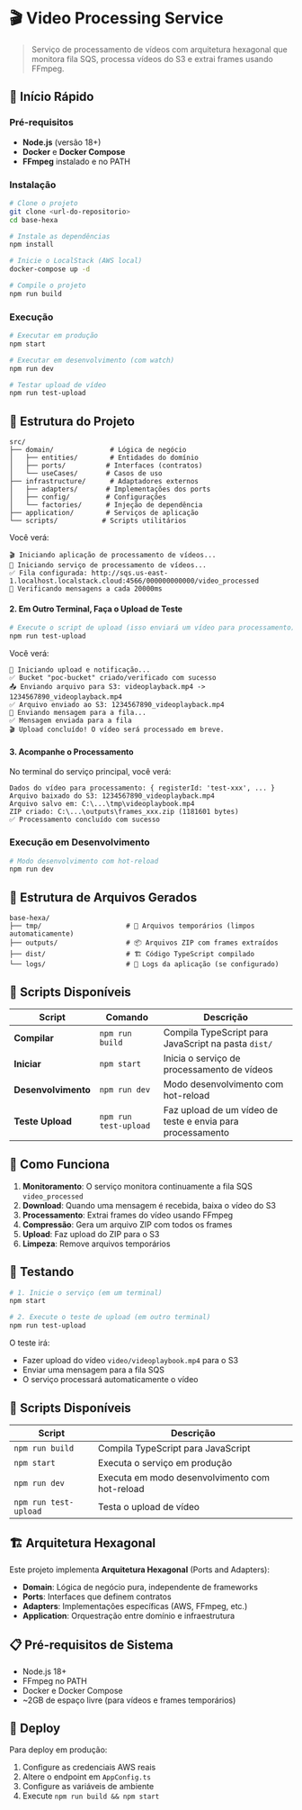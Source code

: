 # 🎬 Video Processing Service

> Serviço de processamento de vídeos com arquitetura hexagonal que monitora fila SQS, processa vídeos do S3 e extrai frames usando FFmpeg.

## 🚀 Início Rápido

### Pré-requisitos

- **Node.js** (versão 18+)
- **Docker** e **Docker Compose**
- **FFmpeg** instalado e no PATH

### Instalação

```bash
# Clone o projeto
git clone <url-do-repositorio>
cd base-hexa

# Instale as dependências
npm install

# Inicie o LocalStack (AWS local)
docker-compose up -d

# Compile o projeto
npm run build
```

### Execução

```bash
# Executar em produção
npm start

# Executar em desenvolvimento (com watch)
npm run dev

# Testar upload de vídeo
npm run test-upload
```

## 📁 Estrutura do Projeto

```
src/
├── domain/              # Lógica de negócio
│   ├── entities/        # Entidades do domínio
│   ├── ports/          # Interfaces (contratos)
│   └── useCases/       # Casos de uso
├── infrastructure/      # Adaptadores externos
│   ├── adapters/       # Implementações dos ports
│   ├── config/         # Configurações
│   └── factories/      # Injeção de dependência
├── application/        # Serviços de aplicação
└── scripts/           # Scripts utilitários
```

Você verá:
```
🎬 Iniciando aplicação de processamento de vídeos...
🚀 Iniciando serviço de processamento de vídeos...
✅ Fila configurada: http://sqs.us-east-1.localhost.localstack.cloud:4566/000000000000/video_processed
🔄 Verificando mensagens a cada 20000ms
```

#### 2. Em Outro Terminal, Faça o Upload de Teste

```bash
# Execute o script de upload (isso enviará um vídeo para processamento)
npm run test-upload
```

Você verá:
```
🚀 Iniciando upload e notificação...
✅ Bucket "poc-bucket" criado/verificado com sucesso
📤 Enviando arquivo para S3: videoplayback.mp4 -> 1234567890_videoplayback.mp4
✅ Arquivo enviado ao S3: 1234567890_videoplayback.mp4
📨 Enviando mensagem para a fila...
✅ Mensagem enviada para a fila
🎬 Upload concluído! O vídeo será processado em breve.
```

#### 3. Acompanhe o Processamento

No terminal do serviço principal, você verá:
```
Dados do vídeo para processamento: { registerId: 'test-xxx', ... }
Arquivo baixado do S3: 1234567890_videoplayback.mp4
Arquivo salvo em: C:\...\tmp\videoplaybook.mp4
ZIP criado: C:\...\outputs\frames_xxx.zip (1181601 bytes)
✅ Processamento concluído com sucesso
```

### Execução em Desenvolvimento

```bash
# Modo desenvolvimento com hot-reload
npm run dev
```

## 📁 Estrutura de Arquivos Gerados

```
base-hexa/
├── tmp/                     # 📁 Arquivos temporários (limpos automaticamente)
├── outputs/                 # 📦 Arquivos ZIP com frames extraídos
├── dist/                    # 🏗️ Código TypeScript compilado
└── logs/                    # 📝 Logs da aplicação (se configurado)
```

## 🔧 Scripts Disponíveis

| Script | Comando | Descrição |
|--------|---------|-----------|
| **Compilar** | `npm run build` | Compila TypeScript para JavaScript na pasta `dist/` |
| **Iniciar** | `npm start` | Inicia o serviço de processamento de vídeos |
| **Desenvolvimento** | `npm run dev` | Modo desenvolvimento com hot-reload |
| **Teste Upload** | `npm run test-upload` | Faz upload de um vídeo de teste e envia para processamento |
## 🔧 Como Funciona

1. **Monitoramento**: O serviço monitora continuamente a fila SQS `video_processed`
2. **Download**: Quando uma mensagem é recebida, baixa o vídeo do S3
3. **Processamento**: Extrai frames do vídeo usando FFmpeg
4. **Compressão**: Gera um arquivo ZIP com todos os frames
5. **Upload**: Faz upload do ZIP para o S3
6. **Limpeza**: Remove arquivos temporários

## 🧪 Testando

```bash
# 1. Inicie o serviço (em um terminal)
npm start

# 2. Execute o teste de upload (em outro terminal)
npm run test-upload
```

O teste irá:
- Fazer upload do vídeo `video/videoplaybook.mp4` para o S3
- Enviar uma mensagem para a fila SQS
- O serviço processará automaticamente o vídeo

## 📝 Scripts Disponíveis

| Script | Descrição |
|--------|-----------|
| `npm run build` | Compila TypeScript para JavaScript |
| `npm start` | Executa o serviço em produção |
| `npm run dev` | Executa em modo desenvolvimento com hot-reload |
| `npm run test-upload` | Testa o upload de vídeo |

## 🏗️ Arquitetura Hexagonal

Este projeto implementa **Arquitetura Hexagonal** (Ports and Adapters):

- **Domain**: Lógica de negócio pura, independente de frameworks
- **Ports**: Interfaces que definem contratos
- **Adapters**: Implementações específicas (AWS, FFmpeg, etc.)
- **Application**: Orquestração entre domínio e infraestrutura

## 📋 Pré-requisitos de Sistema

- Node.js 18+
- FFmpeg no PATH
- Docker e Docker Compose
- ~2GB de espaço livre (para vídeos e frames temporários)

## 🚀 Deploy

Para deploy em produção:

1. Configure as credenciais AWS reais
2. Altere o endpoint em `AppConfig.ts`
3. Configure as variáveis de ambiente
4. Execute `npm run build && npm start`



